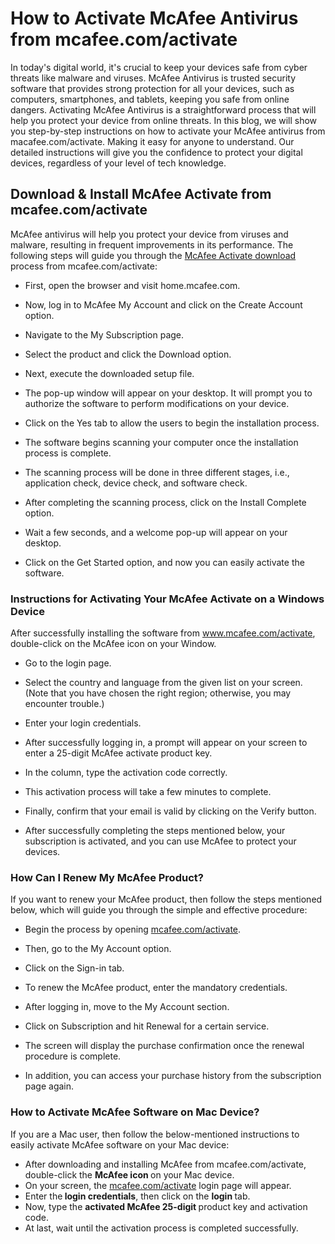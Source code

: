 # How to Activate McAfee Antivirus from mcafee.com/activate
In today's digital world, it's crucial to keep your devices safe from cyber threats like malware and viruses. McAfee Antivirus is trusted security software that provides strong protection for all your devices, such as computers, smartphones, and tablets, keeping you safe from online dangers. Activating McAfee Antivirus is a straightforward process that will help you protect your device from online threats. 
In this blog, we will show you step-by-step instructions on how to activate your McAfee antivirus from macafee.com/activate. Making it easy for anyone to understand. Our detailed instructions will give you the confidence to protect your digital devices, regardless of your level of tech knowledge. 
 
## Download & Install McAfee Activate from mcafee.com/activate 
McAfee antivirus will help you protect your device from viruses and malware, resulting in frequent improvements in its performance. The following steps will guide you through the <a href="https://mcafeeactivate748.github.io/">McAfee Activate download</a> process from mcafee.com/activate:

<ul><li>First, open the browser and visit home.mcafee.com.</ul></li>
<ul><li>Now, log in to McAfee My Account and click on the Create Account option.</ul></li>
<ul><li>Navigate to the My Subscription page.</ul></li>
<ul><li>Select the product and click the Download option.</ul></li>
<ul><li>Next, execute the downloaded setup file.</ul></li>
<ul><li>The pop-up window will appear on your desktop. It will prompt you to authorize the software to perform modifications on your device.</ul></li>
<ul><li>Click on the Yes tab to allow the users to begin the installation process.</ul></li>
<ul><li>The software begins scanning your computer once the installation process is complete.</ul></li>
<ul><li>The scanning process will be done in three different stages, i.e., application check, device check, and software check.</ul></li>
<ul><li>After completing the scanning process, click on the Install Complete option.</ul></li>
<ul><li>Wait a few seconds, and a welcome pop-up will appear on your desktop.</ul></li>
<ul><li>Click on the Get Started option, and now you can easily activate the software.</ul></li>
 
### Instructions for Activating Your McAfee Activate on a Windows Device 
After successfully installing the software from www.mcafee.com/activate, double-click on the McAfee icon on your Window. 

<ul><li>Go to the login page.</ul></li>
<ul><li>Select the country and language from the given list on your screen. (Note that you have chosen the right region; otherwise, you may encounter trouble.)</ul></li>
<ul><li>Enter your login credentials.</ul></li>
<ul><li>After successfully logging in, a prompt will appear on your screen to enter a 25-digit McAfee activate product key.</ul></li>
<ul><li>In the column, type the activation code correctly.</ul></li>
<ul><li>This activation process will take a few minutes to complete.</ul></li>
<ul><li>Finally, confirm that your email is valid by clicking on the Verify button.</ul></li>
<ul><li>After successfully completing the steps mentioned below, your subscription is activated, and you can use McAfee to protect your devices.</ul></li>
 
### How Can I Renew My McAfee Product?
If you want to renew your McAfee product, then follow the steps mentioned below, which will guide you through the simple and effective procedure: 

<ul><li>Begin the process by opening <a href="https://mcafeeactivate748.github.io/">mcafee.com/activate</a>.</ul></li> 
<ul><li>Then, go to the My Account option.</ul></li>
<ul><li>Click on the Sign-in tab.</ul></li>
<ul><li>To renew the McAfee product, enter the mandatory credentials.</ul></li>
<ul><li>After logging in, move to the My Account section.</ul></li>
<ul><li>Click on Subscription and hit Renewal for a certain service.</ul></li>
<ul><li>The screen will display the purchase confirmation once the renewal procedure is complete.</ul></li>
<ul><li>In addition, you can access your purchase history from the subscription page again.</ul></li>
 
### How to Activate McAfee Software on Mac Device?

<p>If you are a Mac user, then follow the below-mentioned instructions to easily activate McAfee software on your Mac device:</p>
<ul>
<li aria-level="1">After downloading and installing McAfee from mcafee.com/activate, double-click the <strong>McAfee icon </strong>on your Mac device.</li>
<li aria-level="1">On your screen, the <a href="http://mcafee.com/activate">mcafee.com/activate</a> login page will appear.</li>
<li aria-level="1">Enter the<strong> login credentials</strong>, then click on the <strong>login </strong>tab.</li>
<li aria-level="1">Now, type the <strong>activated McAfee 25-digit </strong>product key and activation code.</li>
<li aria-level="1">At last, wait until the activation process is completed successfully.&nbsp;</li>
